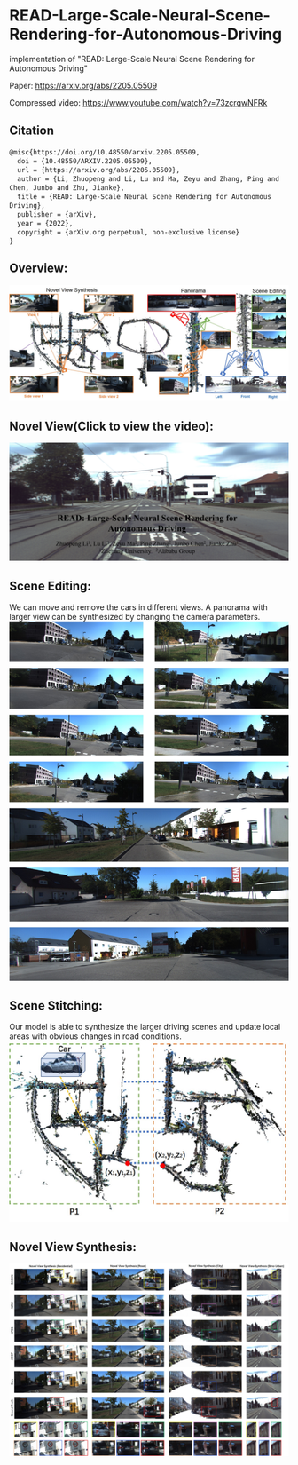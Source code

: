 # READ-Large-Scale-Neural-Scene-Rendering-for-Autonomous-Driving
implementation of "READ:  Large-Scale Neural Scene Rendering for Autonomous Driving"

Paper: https://arxiv.org/abs/2205.05509

Compressed video: https://www.youtube.com/watch?v=73zcrqwNFRk

## Citation

```
@misc{https://doi.org/10.48550/arxiv.2205.05509,
  doi = {10.48550/ARXIV.2205.05509},
  url = {https://arxiv.org/abs/2205.05509},  
  author = {Li, Zhuopeng and Li, Lu and Ma, Zeyu and Zhang, Ping and Chen, Junbo and Zhu, Jianke},  
  title = {READ: Large-Scale Neural Scene Rendering for Autonomous Driving},  
  publisher = {arXiv},  
  year = {2022},  
  copyright = {arXiv.org perpetual, non-exclusive license}
}
```



## Overview: 

![contents](./image/main.jpg)



<!--- 
# [![Watch the video](https://i.ytimg.com/an_webp/kC-bwky4e7Q/mqdefault_6s.webp?du=3000&sqp=CIDh7JMG&rs=AOn4CLAE5KzsOlrQzpZVB2DYJbC4UMOhGQ)](https://youtu.be/kC-bwky4e7Q)
[<img src="https://i.ytimg.com/an_webp/kC-bwky4e7Q/mqdefault_6s.webp?du=3000&sqp=CIDh7JMG&rs=AOn4CLAE5KzsOlrQzpZVB2DYJbC4UMOhGQ" width="60%">](https://youtu.be/73zcrqwNFRk)
--> 

## Novel View(Click to view the video):

[![Watch the video](./image/video.png)](https://youtu.be/73zcrqwNFRk)

##  Scene Editing:

We can move and remove the cars in different views. A panorama with larger view can be synthesized by changing the camera parameters.
![contents](./image/SceneEdit.jpg)


## Scene Stitching:

Our model is able to synthesize the larger driving scenes and update local areas with obvious changes in road conditions. 
![contents](./image/Scene_Stitching.jpg)

## Novel View Synthesis:

![contents](./image/NovelView.jpg)

